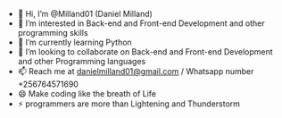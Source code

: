- 👋 Hi, I’m @Milland01 (Daniel Milland)
- 👀 I’m interested in Back-end and Front-end Development and other programming skills
- 🌱 I’m currently learning Python
- 💞️ I’m looking to collaborate on Back-end and Front-end Development and other Programming languages
- 📫 Reach me at danielmilland01@gmail.com / Whatsapp number +256764571690
- 😄 Make coding like the breath of Life
- ⚡ programmers are more than Lightening and Thunderstorm

<!---
Milland01/Milland01 is a ✨ special ✨ repository because its `README.md` (this file) appears on your GitHub profile.
You can click the Preview link to take a look at your changes.
--->
